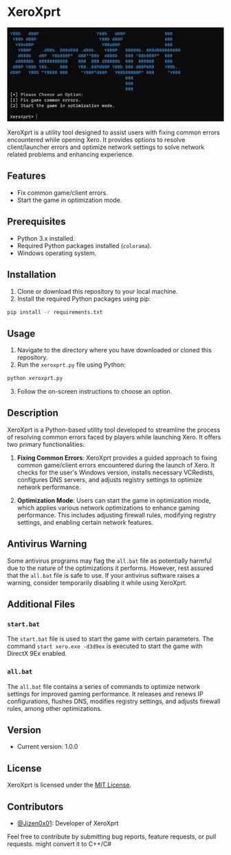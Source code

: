 
# XeroXprt

![XeroXprt Logo](screenshots/screenshot.png)

XeroXprt is a utility tool designed to assist users with fixing common errors encountered while opening Xero. It provides options to resolve client/launcher errors and optimize network settings to solve network related problems and enhancing experience.

## Features

- Fix common game/client errors.
- Start the game in optimization mode.

## Prerequisites

- Python 3.x installed.
- Required Python packages installed (`colorama`).
- Windows operating system.

## Installation

1. Clone or download this repository to your local machine.
2. Install the required Python packages using pip:

```bash
pip install -r requirements.txt
```

## Usage

1. Navigate to the directory where you have downloaded or cloned this repository.
2. Run the `xeroxprt.py` file using Python:

```bash
python xeroxprt.py
```

3. Follow the on-screen instructions to choose an option.

## Description

XeroXprt is a Python-based utility tool developed to streamline the process of resolving common errors faced by players while launching Xero. It offers two primary functionalities:

1. **Fixing Common Errors**: XeroXprt provides a guided approach to fixing common game/client errors encountered during the launch of Xero. It checks for the user's Windows version, installs necessary VCRedists, configures DNS servers, and adjusts registry settings to optimize network performance.

2. **Optimization Mode**: Users can start the game in optimization mode, which applies various network optimizations to enhance gaming performance. This includes adjusting firewall rules, modifying registry settings, and enabling certain network features.

## Antivirus Warning

Some antivirus programs may flag the `all.bat` file as potentially harmful due to the nature of the optimizations it performs. However, rest assured that the `all.bat` file is safe to use. If your antivirus software raises a warning, consider temporarily disabling it while using XeroXprt.

## Additional Files

### `start.bat`

The `start.bat` file is used to start the game with certain parameters. The command `start xero.exe -d3d9ex` is executed to start the game with DirectX 9Ex enabled.

### `all.bat`

The `all.bat` file contains a series of commands to optimize network settings for improved gaming performance. It releases and renews IP configurations, flushes DNS, modifies registry settings, and adjusts firewall rules, among other optimizations.

## Version

- Current version: 1.0.0

## License

XeroXprt is licensed under the [MIT License](LICENSE).

## Contributors

- [@Jizen0x01](https://github.com/Jizen0x01): Developer of XeroXprt

Feel free to contribute by submitting bug reports, feature requests, or pull requests.
might convert it to C++/C#

